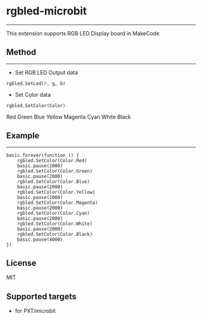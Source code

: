 # rgbled-microbit
---
This extension supports RGB LED Display board in MakeCode

## Method
---
* Set RGB LED Output data 
```
rgbled.SetLed(r, g, b)
```
* Set Color data
```
rgbled.SetColor(Color)
```
Red
Green
Blue
Yellow
Magenta
Cyan
White
Black

## Example
---
```
basic.forever(function () {
    rgbled.SetColor(Color.Red)
    basic.pause(2000)
    rgbled.SetColor(Color.Green)
    basic.pause(2000)
    rgbled.SetColor(Color.Blue)
    basic.pause(2000)
    rgbled.SetColor(Color.Yellow)
    basic.pause(2000)
    rgbled.SetColor(Color.Magenta)
    basic.pause(2000)
    rgbled.SetColor(Color.Cyan)
    basic.pause(2000)
    rgbled.SetColor(Color.White)
    basic.pause(2000)
    rgbled.SetColor(Color.Black)
    basic.pause(4000)
})
```

## License
MIT

## Supported targets

* for PXT/microbit

